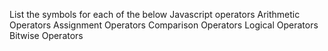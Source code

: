 List the symbols for each of the below Javascript operators
Arithmetic Operators
Assignment Operators
Comparison Operators
Logical Operators
Bitwise Operators
